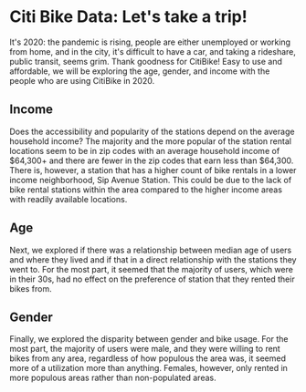 # Citi Bike Data: Let's take a trip!

It's 2020: the pandemic is rising, people are either unemployed or working from home, and in the city, it's difficult to have a car, and taking a rideshare, public transit, seems grim. Thank goodness for CitiBike! Easy to use and affordable, we will be exploring the age, gender, and income with the people who are using CitiBike in 2020.

## Income
Does the accessibility and popularity of the stations depend on the average household income? The majority and the more popular of the station rental locations seem to  be in zip codes with an average household income of $64,300+ and there are fewer in the zip codes that earn less than $64,300. There is, however, a station that has a higher count of bike rentals in a lower income neighborhood, Sip Avenue Station. This could be due to the lack of bike rental stations within the area compared to the higher income areas with readily available locations.

## Age
Next, we explored if there was a relationship between median age of users and where they lived and if that in a direct relationship with the stations they went to. For the most part, it seemed that the majority of users, which were in their 30s, had no effect on the preference of station that they rented their bikes from.

## Gender
Finally, we explored the disparity between gender and bike usage. For the most part, the majority of users were male, and they were willing to rent bikes from any area, regardless of how populous the area was, it seemed more of a utilization more than anything. Females, however, only rented in more populous areas rather than non-populated areas.  
